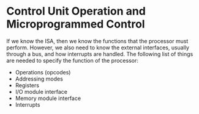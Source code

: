 # Control Unit Operation and Microprogrammed Control
If we know the ISA, then we know the functions that the processor must perform. However, we also need to know the external interfaces, usually through a bus, and how interrupts are handled. The following list of things are needed to specify the function of the processor:
- Operations (opcodes)
- Addressing modes
- Registers
- I/O module interface
- Memory module interface
- Interrupts
